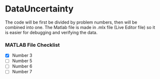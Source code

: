 # DataUncertainty
The code will be first be divided by problem numbers, then will be combined into one. 
The Matlab file is made in .mlx file (Live Editor file) so it is easier for debugging and verifying the data.

### MATLAB File Checklist
- [x] Number 3 
- [ ] Number 5
- [ ] Number 6
- [ ] Number 7
